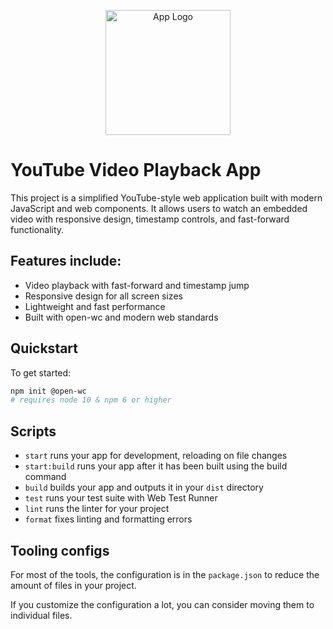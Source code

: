 <p align="center">
  <img width="200" src="https://open-wc.org/hero.png" alt="App Logo">
</p>

# YouTube Video Playback App

This project is a simplified YouTube-style web application built with modern JavaScript and web components. It allows users to watch an embedded video with responsive design, timestamp controls, and fast-forward functionality.

## Features include:
- Video playback with fast-forward and timestamp jump
- Responsive design for all screen sizes
- Lightweight and fast performance
- Built with open-wc and modern web standards

## Quickstart
To get started:

```bash
npm init @open-wc
# requires node 10 & npm 6 or higher
```

## Scripts

- `start` runs your app for development, reloading on file changes
- `start:build` runs your app after it has been built using the build command
- `build` builds your app and outputs it in your `dist` directory
- `test` runs your test suite with Web Test Runner
- `lint` runs the linter for your project
- `format` fixes linting and formatting errors

## Tooling configs

For most of the tools, the configuration is in the `package.json` to reduce the amount of files in your project.

If you customize the configuration a lot, you can consider moving them to individual files.
